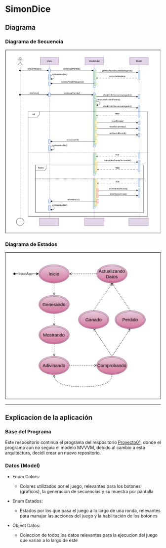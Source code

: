 # SimonDice

## Diagrama

### Diagrama de Secuencia

![Diagrama Secuencia](/img/diagrama_secuencia.png)

### Diagrama de Estados

![Diagrama Estados](img/digrama_estados.png)

---

## Explicacion de la aplicación

### Base del Programa

Este respositorio continua el programa del respositorio [Proyecto01](https://github.com/LuciaPosada/Proyecto01), donde el programa aun no seguia el modelo MVVVM, debido al cambio a esta arquitectura, decidi crear un nuevo repositorio.

### Datos (Model)

- Enum Colors:
    - Colores utilizados por el juego, relevantes para los botones (graficos), la generacion de secuencias y su muestra por pantalla
 
- Enum Estados:
    - Estados por los que pasa el juego a lo largo de una ronda, relevantes para manajar las acciones del juego y la habilitación de los botones 
       
- Object Datos:
    - Coleccion de todos los datos relevantes para la ejecucion del juego que varian a lo largo de este

